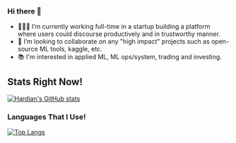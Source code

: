 ### Hi there 👋

- 👨🏻‍💻 I’m currently working full-time in a startup building a platform where users could discourse productively and in trustworthy manner.
- 👯 I’m looking to collaborate on any "high impact" projects such as open-source ML tools, kaggle, etc.
- 📚 I'm interested in applied ML, ML ops/system, trading and investing.

## Stats Right Now!

[![Hardian's GitHub stats](https://github-readme-stats.vercel.app/api?username=hardianlawi&count_private=true)](https://github.com/anuraghazra/github-readme-stats)

### Languages That I Use!

[![Top Langs](https://github-readme-stats.adryinkcartridge.vercel.app/api/top-langs/?username=hardianlawi&layout=compact&hide=jupyter%20notebook)](https://github.com/ADryInkCartridge/github-readme-stats)
